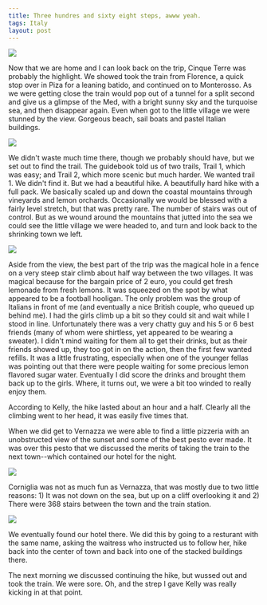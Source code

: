 ```yaml
---
title: Three hundres and sixty eight steps, awww yeah.
tags: Italy
layout: post
---
```

<img class="picture" src="http://photos.fuzzymonk.com/italy_2007/image/595/Italy+2007+131.JPG" />



Now that we are home and I can look back on the trip, Cinque Terre was probably the highlight. We showed took the train from Florence, a quick stop over in Piza for a leaning batido, and continued on to Monterosso.  As we were getting close the train would pop out of a tunnel for a split second and give us a glimpse of the Med, with a bright sunny sky and the turquoise sea, and then disappear again. Even when got to the little village we were stunned by the view.  Gorgeous beach, sail boats and pastel Italian buildings.



<img class="picture" src="http://photos.fuzzymonk.com/italy_2007/image/595/Italy+2007+083.JPG" />



We didn't waste much time there, though we probably should have, but we set out to find the trail.  The guidebook told us of two trails, Trail 1, which was easy; and Trail 2, which more scenic but much harder. We wanted trail 1.  We didn't find it. But we had a beautiful hike. A beautifully hard hike with a full pack. We basically scaled up and down the coastal mountains through vineyards and lemon orchards. Occasionally we would be blessed with a fairly level stretch, but that was pretty rare. The number of stairs was out of control. But as we wound around the mountains that jutted into the sea we could see the little village we were headed to, and turn and look back to the shrinking town we left.  



<img class="picture" src="http://photos.fuzzymonk.com/italy_2007/image/595/Italy+2007+149.JPG" />



Aside from the view, the best part of the trip was the magical hole in a fence on a very steep stair climb about half way between the two villages. It was magical because for the bargain price of 2 euro, you could get fresh lemonade from fresh lemons. It was squeezed on the spot by what appeared to be a football hooligan. The only problem was the group of Italians in front of me (and eventually a nice British couple, who queued up behind me). I had the girls climb up a bit so they could sit and wait while I stood in line.  Unfortunately there was a very chatty guy and his 5 or 6 best friends (many of whom were shirtless, yet appeared to be wearing a sweater). I didn't mind waiting for them all to get their drinks, but as their friends showed up, they too got in on the action, then the first few wanted refills.  It was a little frustrating, especially when one of the younger fellas was pointing out that there were people waiting for some precious lemon flavored sugar water. Eventually I did score the drinks and brought them back up to the girls. Where, it turns out, we were a bit too winded to really enjoy them. 



According to Kelly, the hike lasted about an hour and a half.  Clearly all the climbing went to her head, it was easily five times that.



When we did get to Vernazza we were able to find a little pizzeria with an unobstructed view of the sunset and some of the best pesto ever made. It was over this pesto that we discussed the merits of taking the train to the next town--which contained our hotel for the night.



<img class="picture" src="http://photos.fuzzymonk.com/italy_2007/image/595/Italy+2007+156.JPG" />



Corniglia was not as much fun as Vernazza, that was mostly due to two little reasons: 1) It was not down on the sea, but up on a cliff overlooking it and 2) There were 368 stairs between the town and the train station.



<img class="picture" src="http://photos.fuzzymonk.com/italy_2007/image/595/Italy+2007+183.JPG" />



We eventually found our hotel there. We did this by going to a resturant with the same name, asking the waitress who instructed us to follow her, hike back into the center of town and back into one of the stacked buildings there. 



The next morning we discussed continuing the hike, but wussed out and took the train. We were sore. Oh, and the strep I gave Kelly was really kicking in at that point.
